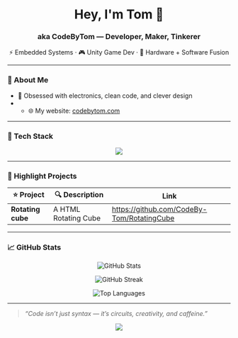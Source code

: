 <!-- README.md for CodeBy-Tom -->

<h1 align="center">Hey, I'm Tom 👋</h1>
<h3 align="center">aka CodeByTom — Developer, Maker, Tinkerer</h3>
<p align="center">
  ⚡ Embedded Systems · 🎮 Unity Game Dev · 🔌 Hardware + Software Fusion
</p>

---

### 🧠 About Me


- 🔬 Obsessed with electronics, clean code, and clever design
- - 🌐 My website: [codebytom.com](https://codebytom.com)

---

### 🧰 Tech Stack

<p align="center">
  <img src="https://skillicons.dev/icons?i=arduino,cpp,cs,py,js,unity,vscode" />
</p>

---

### 🚀 Highlight Projects

| ⭐ Project | 🔍 Description | Link|
|----------|----------------|-----------|
| **Rotating cube** |A HTML Rotating Cube|https://github.com/CodeBy-Tom/RotatingCube

---

### 📈 GitHub Stats

<p align="center">
  <img src="https://github-readme-stats.vercel.app/api?username=CodeBy-Tom&show_icons=true&theme=radical" alt="GitHub Stats" />
</p>

<p align="center">
  <img src="https://github-readme-streak-stats.herokuapp.com?user=CodeBy-Tom&theme=radical&date_format=M%20j%5B%2C%20Y%5D" alt="GitHub Streak" />
</p>

<p align="center">
  <img src="https://github-readme-stats.vercel.app/api/top-langs/?username=CodeBy-Tom&layout=compact&theme=radical" alt="Top Languages" />
</p>

---


> *“Code isn’t just syntax — it’s circuits, creativity, and caffeine.”*

<p align="center">
  <img src="https://readme-typing-svg.demolab.com?font=Fira+Code&duration=3000&pause=1000&color=F70000&center=true&vCenter=true&width=435&lines=Code+By+Tom;From+Hardware+to+Gameplay;Building+Cool+Stuff+Daily;Follow+Along+for+More" />
</p>
